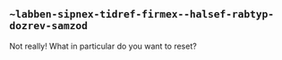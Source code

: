 ## `~labben-sipnex-tidref-firmex--halsef-rabtyp-dozrev-samzod`
Not really!  What in particular do you want to reset?